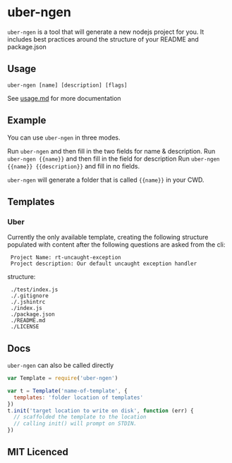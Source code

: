 # uber-ngen

`uber-ngen` is a tool that will generate a new nodejs project
  for you. It includes best practices around the structure of
  your README and package.json

## Usage

`uber-ngen [name] [description] [flags]`

See [usage.md][usage] for more documentation

## Example

You can use `uber-ngen` in three modes.

Run `uber-ngen` and then fill in the two fields for name & description.
Run `uber-ngen {{name}}` and then fill in the field for description
Run `uber-ngen {{name}} {{description}}` and fill in no fields.

`uber-ngen` will generate a folder that is called `{{name}}` in your CWD.

## Templates

### Uber

Currently the only available template, creating the following 
  structure populated with content after the following questions 
  are asked from the cli:

     Project Name: rt-uncaught-exception
     Project description: Our default uncaught exception handler

structure:
 
     ./test/index.js
     ./.gitignore
     ./.jshintrc
     ./index.js
     ./package.json
     ./README.md
     ./LICENSE

## Docs

`uber-ngen` can also be called directly

```js
var Template = require('uber-ngen')

var t = Template('name-of-template', {
  templates: 'folder location of templates'
})
t.init('target location to write on disk', function (err) {
  // scaffolded the template to the location
  // calling init() will prompt on STDIN.
})
```

## MIT Licenced

  [usage]: https://github.com/uber/uber-ngen/tree/master/bin/usage.md



